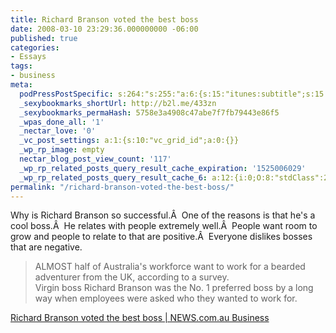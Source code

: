 ```yaml
---
title: Richard Branson voted the best boss
date: 2008-03-10 23:29:36.000000000 -06:00
published: true
categories:
- Essays
tags:
- business
meta:
  podPressPostSpecific: s:264:"s:255:"a:6:{s:15:"itunes:subtitle";s:15:"##PostExcerpt##";s:14:"itunes:summary";s:15:"##PostExcerpt##";s:15:"itunes:keywords";s:17:"##WordPressCats##";s:13:"itunes:author";s:10:"##Global##";s:15:"itunes:explicit";s:7:"Default";s:12:"itunes:block";s:7:"Default";}";";
  _sexybookmarks_shortUrl: http://b2l.me/433zn
  _sexybookmarks_permaHash: 5758e3a4908c47abe7f7fb79443e86f5
  _wpas_done_all: '1'
  _nectar_love: '0'
  _vc_post_settings: a:1:{s:10:"vc_grid_id";a:0:{}}
  _wp_rp_image: empty
  nectar_blog_post_view_count: '117'
  _wp_rp_related_posts_query_result_cache_expiration: '1525006029'
  _wp_rp_related_posts_query_result_cache_6: a:12:{i:0;O:8:"stdClass":2:{s:7:"post_id";s:3:"190";s:5:"score";s:17:"26.56111038160285";}i:1;O:8:"stdClass":2:{s:7:"post_id";s:3:"284";s:5:"score";s:18:"22.152645752668676";}i:2;O:8:"stdClass":2:{s:7:"post_id";s:3:"356";s:5:"score";s:18:"21.349565777380555";}i:3;O:8:"stdClass":2:{s:7:"post_id";s:4:"1801";s:5:"score";s:18:"21.148420706782975";}i:4;O:8:"stdClass":2:{s:7:"post_id";s:3:"736";s:5:"score";s:18:"20.061469123812863";}i:5;O:8:"stdClass":2:{s:7:"post_id";s:4:"1420";s:5:"score";s:18:"18.702389417870286";}i:6;O:8:"stdClass":2:{s:7:"post_id";s:4:"1882";s:5:"score";s:17:"17.57542647922641";}i:7;O:8:"stdClass":2:{s:7:"post_id";s:3:"380";s:5:"score";s:18:"17.516291377127395";}i:8;O:8:"stdClass":2:{s:7:"post_id";s:3:"241";s:5:"score";s:18:"17.516291377127395";}i:9;O:8:"stdClass":2:{s:7:"post_id";s:3:"742";s:5:"score";s:18:"16.632625872549763";}i:10;O:8:"stdClass":2:{s:7:"post_id";s:3:"392";s:5:"score";s:18:"16.632625872549763";}i:11;O:8:"stdClass":2:{s:7:"post_id";s:3:"377";s:5:"score";s:18:"16.632625872549763";}}
permalink: "/richard-branson-voted-the-best-boss/"
---
```

Why is Richard Branson so successful.Â  One of the reasons is that he's a cool boss.Â  He relates with people extremely well.Â  People want room to grow and people to relate to that are positive.Â  Everyone dislikes bosses that are negative.
> ALMOST half of Australia's workforce want to work for a bearded adventurer from the UK, according to a survey.<br />
Virgin boss Richard Branson was the No. 1 preferred boss by a long way when employees were asked who they wanted to work for.</blockquote>
<p><a href="http://www.news.com.au/business/story/0,23636,23354806-462,00.html" rel="nofollow">Richard Branson voted the best boss | NEWS.com.au Business</a></p>
